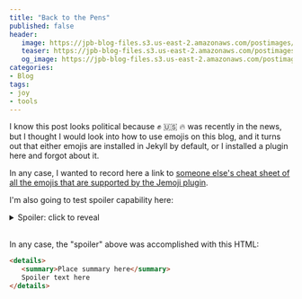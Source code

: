 ```yaml
---
title: "Back to the Pens"
published: false
header: 
   image: https://jpb-blog-files.s3.us-east-2.amazonaws.com/postimages/2025-april-pens.jpg
   teaser: https://jpb-blog-files.s3.us-east-2.amazonaws.com/postimages/2025-april-pens.jpg
   og_image: https://jpb-blog-files.s3.us-east-2.amazonaws.com/postimages/2025-april-pens.jpg
categories:
- Blog
tags:
- joy
- tools
---
```


I know this post looks political because :fist: :us: :fire: was recently in the news,
but I thought I would look into how to use emojis on this blog, and it turns out that either emojis are
installed in Jekyll by default, or I installed a plugin here and forgot about it.

In any case, I wanted to record here a link to [someone else's cheat sheet of all the emojis that are supported by the Jemoji plugin](https://www.fabriziomusacchio.com/blog/2021-08-16-emojis_for_Jekyll/).

I'm also going to test spoiler capability here:

<details><summary>Spoiler: click to reveal</summary>...to see if it does a decent job of hiding spoiler text. One thing I kind of want to post about
sometime in the near future is about how I feel about the TV and movie media I'm watching. I don't really do reviews... I'm not a practiced
film or TV critic. But I want to get better at thinking about the things I watch, and writing about them is a good way to get
better about thinking.</details><br>


In any case, the "spoiler" above was accomplished with this HTML:
```html
<details>
   <summary>Place summary here</summary>
   Spoiler text here
</details>
```

